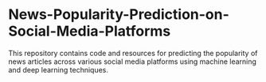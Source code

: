 # News-Popularity-Prediction-on-Social-Media-Platforms
This repository contains code and resources for predicting the popularity of news articles across various social media platforms using machine learning and deep learning techniques.
